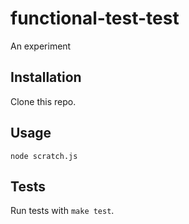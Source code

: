 functional-test-test
====================

An experiment

Installation
------------

Clone this repo.

Usage
-----

    node scratch.js

Tests
-----

Run tests with `make test`.

